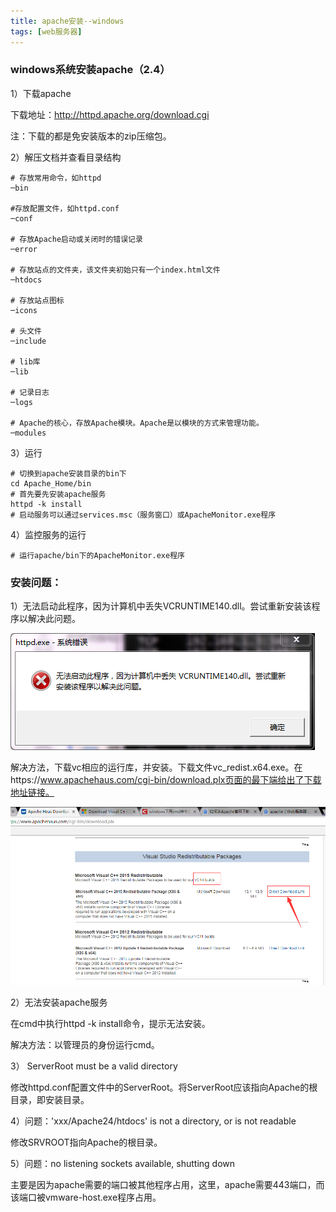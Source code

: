 ```yaml
---
title: apache安装--windows
tags: [web服务器]
---
```


### windows系统安装apache（2.4）

1）下载apache

下载地址：http://httpd.apache.org/download.cgi

注：下载的都是免安装版本的zip压缩包。

2）解压文档并查看目录结构

```
# 存放常用命令，如httpd
─bin

#存放配置文件，如httpd.conf
─conf
 
# 存放Apache启动或关闭时的错误记录
─error

# 存放站点的文件夹，该文件夹初始只有一个index.html文件
─htdocs

# 存放站点图标
─icons

# 头文件
─include

# lib库
─lib

# 记录日志
─logs

# Apache的核心，存放Apache模块。Apache是以模块的方式来管理功能。
─modules
```

3）运行

```
# 切换到apache安装目录的bin下
cd Apache_Home/bin
# 首先要先安装apache服务
httpd -k install
# 启动服务可以通过services.msc（服务窗口）或ApacheMonitor.exe程序
```

4）监控服务的运行

```
# 运行apache/bin下的ApacheMonitor.exe程序
```

### 安装问题：

1）无法启动此程序，因为计算机中丢失VCRUNTIME140.dll。尝试重新安装该程序以解决此问题。

![](/images/web/apache/vcruntime.png)

解决方法，下载vc相应的运行库，并安装。下载文件vc_redist.x64.exe。在https://www.apachehaus.com/cgi-bin/download.plx页面的最下端给出了下载地址链接。

![](/images/web/apache/vcruntime-lib.png)

2）无法安装apache服务

在cmd中执行httpd -k install命令，提示无法安装。

解决方法：以管理员的身份运行cmd。

3） ServerRoot must be a valid directory

修改httpd.conf配置文件中的ServerRoot。将ServerRoot应该指向Apache的根目录，即安装目录。

4）问题：'xxx/Apache24/htdocs' is not a directory, or is not readable

修改SRVROOT指向Apache的根目录。

5）问题：no listening sockets available, shutting down

主要是因为apache需要的端口被其他程序占用，这里，apache需要443端口，而该端口被vmware-host.exe程序占用。